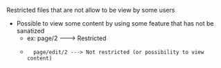 
Restricted files that are not allow to be view by some users

- Possible to view some content by using some feature that has not be sanatized
	- ex: page/2 ---> Restricted
	-       page/edit/2 ---> Not restricted (or possibility to view content)